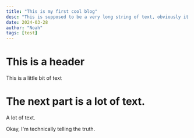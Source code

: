 ```yaml
---
title: "This is my first cool blog"
desc: "This is supposed to be a very long string of text, obviously it won't be added manually in a tag like this one. This is just for testing purposes"
date: 2024-03-28
author: "Noah"
tags: [test]
---
```


# This is a header

This is a little bit of text

# The next part is a lot of text.

A lot of text.

Okay, I'm technically telling the truth.
